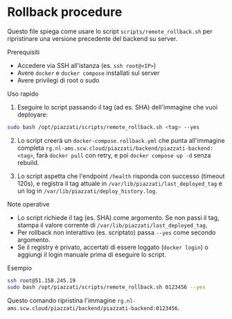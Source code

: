 # Rollback procedure

Questo file spiega come usare lo script `scripts/remote_rollback.sh` per ripristinare
una versione precedente del backend su server.

Prerequisiti
- Accedere via SSH all'istanza (es. `ssh root@<IP>`)
- Avere `docker` e `docker compose` installati sul server
- Avere privilegi di root o sudo

Uso rapido

1. Eseguire lo script passando il tag (ad es. SHA) dell'immagine che vuoi deployare:

```bash
sudo bash /opt/piazzati/scripts/remote_rollback.sh <tag> --yes
```

2. Lo script creerà un `docker-compose.rollback.yml` che punta all'immagine completa
   `rg.nl-ams.scw.cloud/piazzati/backend/piazzati-backend:<tag>`, farà `docker pull` con
   retry, e poi `docker compose up -d` senza rebuild.

3. Lo script aspetta che l'endpoint `/health` risponda con successo (timeout 120s), e
   registra il tag attuale in `/var/lib/piazzati/last_deployed_tag` e un log in
   `/var/lib/piazzati/deploy_history.log`.

Note operative
- Lo script richiede il tag (es. SHA) come argomento. Se non passi il tag, stampa il
  valore corrente di `/var/lib/piazzati/last_deployed_tag`.
- Per rollback non interattivo (es. scriptato) passa `--yes` come secondo argomento.
- Se il registry è privato, accertati di essere loggato (`docker login`) o aggiungi il
  login manuale prima di eseguire lo script.

Esempio

```bash
ssh root@51.158.245.19
sudo bash /opt/piazzati/scripts/remote_rollback.sh 0123456 --yes
```

Questo comando ripristina l'immagine `rg.nl-ams.scw.cloud/piazzati/backend/piazzati-backend:0123456`.
